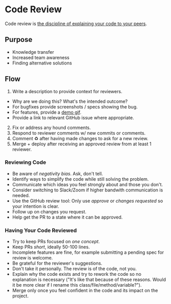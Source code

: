 # Code Review

Code review is [the discipline of explaining your code to your peers](https://www.youtube.com/watch?v=PJjmw9TRB7s).

## Purpose

- Knowledge transfer
- Increased team awareness
- Finding alternative solutions

## Flow

1. Write a description to provide context for reviewers.
  - Why are we doing this? What's the intended outcome?
  - For bugfixes provide screenshots / specs showing the bug.
  - For features, provide a [demo gif](http://www.cockos.com/licecap/).
  - Provide a link to relevant GitHub issue where appropriate.
2. Fix or address any hound comments.
3. Respond to reviewer comments w/ new commits or comments.
4. Comment :recycle: after having made changes to ask for a new review.
5. Merge + deploy after receiving an approved review from at least 1 reviewer.

### Reviewing Code

- Be aware of _negativity bias_. Ask, don't tell.
- Identify ways to simplify the code while still solving the problem.
- Communicate which ideas you feel strongly about and those you don't.
- Consider switching to Slack/Zoom if higher bandwith communication is needed.
- Use the GitHub review tool: Only use _approve_ or _changes requested_ so your intention is clear.
- Follow up on changes you request.
- Help get the PR to a state where it can be approved.

### Having Your Code Reviewed

- Try to keep PRs focused on _one concept_.
- Keep PRs _short_, ideally 50-100 lines.
- Incomplete features are fine, for example submitting a pending spec for review is welcome.
- Be grateful for the reviewer's suggestions.
- Don't take it personally. The review is of the code, not you.
- Explain why the code exists and try to rework the code so no explanation is necessary ("It's like that because of these reasons. Would it be more clear if I rename this class/file/method/variable?").
- Merge only once you feel confident in the code and its impact on the project.
